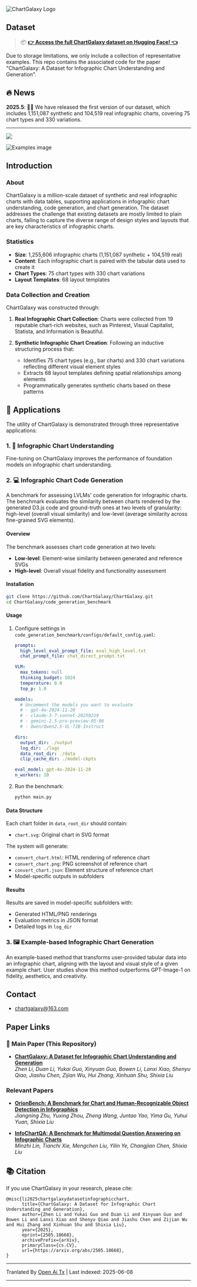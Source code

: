 ![ChartGalaxy Logo](https://raw.githubusercontent.com/ChartGalaxy/ChartGalaxy/main/title.png)

## Dataset
> 📦 **[👉 Access the full ChartGalaxy dataset on Hugging Face! 👈](https://huggingface.co/datasets/ChartGalaxy/ChartGalaxy)**

Due to storage limitations, we only include a collection of representative examples. 
This repo contains the associated code for the paper "ChartGalaxy: A Dataset for Infographic Chart Understanding and Generation".

## 🔥 News
**2025.5**:  🎉🎉 We have released the first version of our dataset, which includes 1,151,087 synthetic and 104,519 real infographic charts, covering 75 chart types and 330 variations.

-------------------

<img src="https://raw.githubusercontent.com/ChartGalaxy/ChartGalaxy/main/teaser.png" style="border:none;box-shadow:none;">

![Examples image](https://raw.githubusercontent.com/ChartGalaxy/ChartGalaxy/main/examples.png)

<!-- ## 🔔 News -->

## Introduction

### About

ChartGalaxy is a million-scale dataset of synthetic and real infographic charts with data tables, supporting applications in infographic chart understanding, code generation, and chart generation. The dataset addresses the challenge that existing datasets are mostly limited to plain charts, failing to capture the diverse range of design styles and layouts that are key characteristics of infographic charts.

### Statistics

- **Size**: 1,255,606 infographic charts (1,151,087 synthetic + 104,519 real)
- **Content**: Each infographic chart is paired with the tabular data used to create it
- **Chart Types**: 75 chart types with 330 chart variations
- **Layout Templates**: 68 layout templates

### Data Collection and Creation

ChartGalaxy was constructed through:

1. **Real Infographic Chart Collection**: Charts were collected from 19 reputable chart-rich websites, such as Pinterest, Visual Capitalist, Statista, and Information is Beautiful.

2. **Synthetic Infographic Chart Creation**: Following an inductive structuring process that:
   - Identifies 75 chart types (e.g., bar charts) and 330 chart variations reflecting different visual element styles
   - Extracts 68 layout templates defining spatial relationships among elements
   - Programmatically generates synthetic charts based on these patterns

## 🎯 Applications

The utility of ChartGalaxy is demonstrated through three representative applications:

### 1. 🧠 Infographic Chart Understanding

Fine-tuning on ChartGalaxy improves the performance of foundation models on infographic chart understanding. 

### 2. 💻 Infographic Chart Code Generation

A benchmark for assessing LVLMs' code generation for infographic charts. The benchmark evaluates the similarity between charts rendered by the generated D3.js code and ground-truth ones at two levels of granularity: high-level (overall visual similarity) and low-level (average similarity across fine-grained SVG elements).

#### Overview

The benchmark assesses chart code generation at two levels:
- **Low-level**: Element-wise similarity between generated and reference SVGs
- **High-level**: Overall visual fidelity and functionality assessment

#### Installation

```bash
git clone https://github.com/ChartGalaxy/ChartGalaxy.git
cd ChartGalaxy/code_generation_benchmark
```

#### Usage

1. Configure settings in `code_generation_benchmark/configs/default_config.yaml`:
   ```yaml
   prompts:
     high_level_eval_prompt_file: eval_high_level.txt
     chat_prompt_file: chat_direct_prompt.txt

   VLM:
     max_tokens: null
     thinking_budget: 1024
     temperature: 0.0
     top_p: 1.0

   models:
     # Uncomment the models you want to evaluate
     # - gpt-4o-2024-11-20
     # - claude-3-7-sonnet-20250219
     # - gemini-2.5-pro-preview-05-06
     # - Qwen/Qwen2.5-VL-72B-Instruct

   dirs:
     output_dir: ./output
     log_dir: ./logs
     data_root_dir: ./data
     clip_cache_dir: ./model-ckpts

   eval_model: gpt-4o-2024-11-20
   n_workers: 10
   ```

2. Run the benchmark:
   ```bash
   python main.py
   ```

#### Data Structure

Each chart folder in `data_root_dir` should contain:
- `chart.svg`: Original chart in SVG format

The system will generate:
- `convert_chart.html`: HTML rendering of reference chart
- `convert_chart.png`: PNG screenshot of reference chart
- `convert_chart.json`: Element structure of reference chart
- Model-specific outputs in subfolders

#### Results

Results are saved in model-specific subfolders with:
- Generated HTML/PNG renderings
- Evaluation metrics in JSON format
- Detailed logs in `log_dir`
  

### 3. 🖼️ Example-based Infographic Chart Generation

An example-based method that transforms user-provided tabular data into an infographic chart, aligning with the layout and visual style of a given example chart. User studies show this method outperforms GPT-Image-1 on fidelity, aesthetics, and creativity.


## Contact
- chartgalaxy@163.com

## Paper Links

### 📌 Main Paper (This Repository)

- **[ChartGalaxy: A Dataset for Infographic Chart Understanding and Generation](https://arxiv.org/abs/2505.18668)**  
  _Zhen Li, Duan Li, Yukai Guo, Xinyuan Guo, Bowen Li, Lanxi Xiao, Shenyu Qiao, Jiashu Chen, Zijian Wu, Hui Zhang, Xinhuan Shu, Shixia Liu_  

### Relevant Papers

- **[OrionBench: A Benchmark for Chart and Human-Recognizable Object Detection in Infographics](https://arxiv.org/abs/2505.17473)**  
  _Jiangning Zhu, Yuxing Zhou, Zheng Wang, Juntao Yao, Yima Gu, Yuhui Yuan, Shixia Liu_  

- **[InfoChartQA: A Benchmark for Multimodal Question Answering on Infographic Charts](https://arxiv.org/abs/2505.19028)**  
  _Minzhi Lin, Tianchi Xie, Mengchen Liu, Yilin Ye, Changjian Chen, Shixia Liu_  

## 📚 Citation
If you use ChartGalaxy in your research, please cite:
```
@misc{li2025chartgalaxydatasetinfographicchart,
      title={ChartGalaxy: A Dataset for Infographic Chart Understanding and Generation}, 
      author={Zhen Li and Yukai Guo and Duan Li and Xinyuan Guo and Bowen Li and Lanxi Xiao and Shenyu Qiao and Jiashu Chen and Zijian Wu and Hui Zhang and Xinhuan Shu and Shixia Liu},
      year={2025},
      eprint={2505.18668},
      archivePrefix={arXiv},
      primaryClass={cs.CV},
      url={https://arxiv.org/abs/2505.18668}, 
}
```

---

Tranlated By [Open Ai Tx](https://github.com/OpenAiTx/OpenAiTx) | Last indexed: 2025-06-08

---